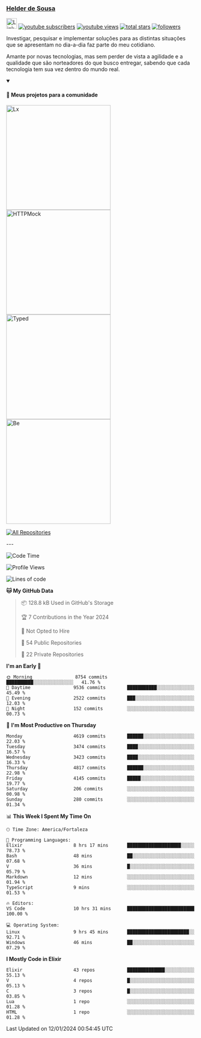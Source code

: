 <p align="left">
<a href="https://github.com/andridus">
    <h3>Helder de Sousa</h3></a>
</p>


<p align="left">
 <a href="https://linkedin.com/in/helder-de-sousa">
    <img height="28px" alt="Linkedin" title="Helder de Sousa" src="https://img.shields.io/badge/-linkedin-blue?style=flat-square&logo=Linkedin&logoColor=white&link=https://www.linkedin.com/in/helder-de-sousa""/></a>
  <a href="https://www.youtube.com/@vocedesenvolvedor?sub_confirmation=1">
    <img alt="youtube subscribers" title="Inscreva-se no canal Você, desenvolvedor" src="https://custom-icon-badges.demolab.com/youtube/channel/subscribers/UCh-qOj_p5CY_AfuR7fEYbwA?color=%23E05D44&label=V0CÊ,%20 DESENVOLVEDOR&logo=video&logoColor=white&style=for-the-badge&labelColor=CE4630""/></a>
  <a href="https://www.youtube.com/@vocedesenvolvedor">
    <img alt="youtube views" title="YouTube Visualizações" src="https://custom-icon-badges.demolab.com/youtube/channel/views/UCh-qOj_p5CY_AfuR7fEYbwA?color=%23E1AD0E&logo=video&logoColor=white&style=for-the-badge&labelColor=C79600"/></a>
  <a href="https://github.com/andridus?tab=repositories&sort=stargazers">
    <img alt="total stars" title="Total de Estrelas no GitHub" src="https://custom-icon-badges.demolab.com/github/stars/andridus?color=55960c&style=for-the-badge&labelColor=488207&logo=star"/></a>
  <a href="https://github.com/andridus?tab=followers">
    <img alt="followers" title="Siga-me on Github" src="https://custom-icon-badges.demolab.com/github/followers/andridus?color=236ad3&labelColor=1155ba&style=for-the-badge&logo=person-add&label=Follow&logoColor=white"/></a>
</p>

<p align="left">
 Investigar, pesquisar e implementar soluções para as distintas situações que se apresentam no dia-a-dia faz parte do meu cotidiano.

Amante por novas tecnologias, mas sem perder de vista a agilidade e a qualidade que são norteadores do que busco entregar, sabendo que cada tecnologia tem sua vez dentro do mundo real.
</p>


<details open>
  <summary><h4>📘 Meus projetos para a comunidade</h4></summary>

  <p align="left">
    <a href="https://github.com/andridus/lx"><img width="278" src="https://denvercoder1-github-readme-stats.vercel.app/api/pin/?username=andridus&repo=lx&theme=default&show_icons=true" alt="Lx"></a>
    <a href="https://github.com/andridus/httpmock"><img width="278" src="https://denvercoder1-github-readme-stats.vercel.app/api/pin/?username=andridus&repo=httpmock&theme=default&show_icons=true" alt="HTTPMock"></a>
    <a href="https://github.com/andridus/typed"><img width="278" src="https://denvercoder1-github-readme-stats.vercel.app/api/pin/?username=andridus&repo=typed&theme=default&show_icons=true" alt="Typed"></a>
    <a href="https://github.com/andridus/bee"><img width="278" src="https://denvercoder1-github-readme-stats.vercel.app/api/pin/?username=andridus&repo=bee&theme=default&show_icons=true" alt="Be"></a>

  </p>

  <a href="https://github.com/andridus?tab=repositories&sort=stargazers"><img alt="All Repositories" title="All Repositories" src="https://custom-icon-badges.demolab.com/badge/-Clique%20aqui%20para%20todos%20os%20meus%20repos-efefef?style=for-the-badge&logoColor=black&logo=repo"/></a>
</details>
---

<!--START_SECTION:waka-->
![Code Time](http://img.shields.io/badge/Code%20Time-1%2C539%20hrs%2020%20mins-blue)

![Profile Views](http://img.shields.io/badge/Profile%20Views-0-blue)

![Lines of code](https://img.shields.io/badge/From%20Hello%20World%20I%27ve%20Written-8.5%20million%20lines%20of%20code-blue)

**🐱 My GitHub Data** 

> 📦 128.8 kB Used in GitHub's Storage 
 > 
> 🏆 7 Contributions in the Year 2024
 > 
> 🚫 Not Opted to Hire
 > 
> 📜 54 Public Repositories 
 > 
> 🔑 22 Private Repositories 
 > 
**I'm an Early 🐤** 

```text
🌞 Morning                8754 commits        ██████████░░░░░░░░░░░░░░░   41.76 % 
🌆 Daytime                9536 commits        ███████████░░░░░░░░░░░░░░   45.49 % 
🌃 Evening                2522 commits        ███░░░░░░░░░░░░░░░░░░░░░░   12.03 % 
🌙 Night                  152 commits         ░░░░░░░░░░░░░░░░░░░░░░░░░   00.73 % 
```
📅 **I'm Most Productive on Thursday** 

```text
Monday                   4619 commits        ██████░░░░░░░░░░░░░░░░░░░   22.03 % 
Tuesday                  3474 commits        ████░░░░░░░░░░░░░░░░░░░░░   16.57 % 
Wednesday                3423 commits        ████░░░░░░░░░░░░░░░░░░░░░   16.33 % 
Thursday                 4817 commits        ██████░░░░░░░░░░░░░░░░░░░   22.98 % 
Friday                   4145 commits        █████░░░░░░░░░░░░░░░░░░░░   19.77 % 
Saturday                 206 commits         ░░░░░░░░░░░░░░░░░░░░░░░░░   00.98 % 
Sunday                   280 commits         ░░░░░░░░░░░░░░░░░░░░░░░░░   01.34 % 
```


📊 **This Week I Spent My Time On** 

```text
🕑︎ Time Zone: America/Fortaleza

💬 Programming Languages: 
Elixir                   8 hrs 17 mins       ████████████████████░░░░░   78.73 % 
Bash                     48 mins             ██░░░░░░░░░░░░░░░░░░░░░░░   07.68 % 
V                        36 mins             █░░░░░░░░░░░░░░░░░░░░░░░░   05.79 % 
Markdown                 12 mins             ░░░░░░░░░░░░░░░░░░░░░░░░░   01.94 % 
TypeScript               9 mins              ░░░░░░░░░░░░░░░░░░░░░░░░░   01.53 % 

🔥 Editors: 
VS Code                  10 hrs 31 mins      █████████████████████████   100.00 % 

💻 Operating System: 
Linux                    9 hrs 45 mins       ███████████████████████░░   92.71 % 
Windows                  46 mins             ██░░░░░░░░░░░░░░░░░░░░░░░   07.29 % 
```

**I Mostly Code in Elixir** 

```text
Elixir                   43 repos            ██████████████░░░░░░░░░░░   55.13 % 
V                        4 repos             █░░░░░░░░░░░░░░░░░░░░░░░░   05.13 % 
C                        3 repos             █░░░░░░░░░░░░░░░░░░░░░░░░   03.85 % 
Lua                      1 repo              ░░░░░░░░░░░░░░░░░░░░░░░░░   01.28 % 
HTML                     1 repo              ░░░░░░░░░░░░░░░░░░░░░░░░░   01.28 % 
```




 Last Updated on 12/01/2024 00:54:45 UTC
<!--END_SECTION:waka-->
